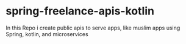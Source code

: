 # spring-freelance-apis-kotlin
In this Repo i create public apis to serve apps, like muslim apps using Spring, kotlin, and microservices
